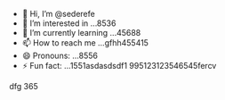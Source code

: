 - 👋 Hi, I’m @sederefe
- 👀 I’m interested in ...8536
- 🌱 I’m currently learning ...45688
- 📫 How to reach me ...gfhh455415
- 😄 Pronouns: ...8556
- ⚡ Fun fact: ...1551asdasdsdf1
995123123546545fercv
<!---sdf456996
sederefe/sederefe is a ✨ special ✨ repository because its `README.md` (thi88s 53file) appears on yo0266ur GitHub profile.
You can click the Preview link to take a look fsdat your fsd45.525
--->
dfg
365
